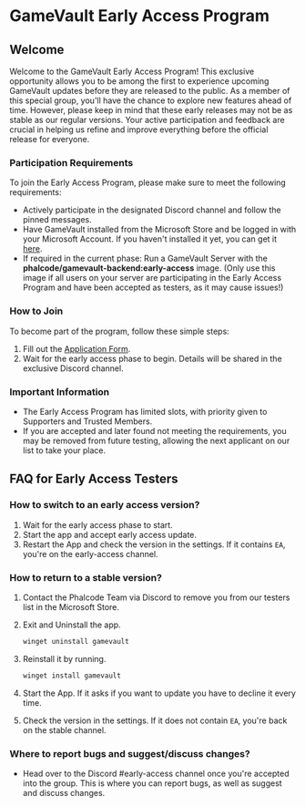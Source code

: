 # GameVault Early Access Program

## Welcome

Welcome to the GameVault Early Access Program! This exclusive opportunity allows you to be among the first to experience upcoming GameVault updates before they are released to the public. As a member of this special group, you'll have the chance to explore new features ahead of time. However, please keep in mind that these early releases may not be as stable as our regular versions. Your active participation and feedback are crucial in helping us refine and improve everything before the official release for everyone.

### Participation Requirements

To join the Early Access Program, please make sure to meet the following requirements:

- Actively participate in the designated Discord channel and follow the pinned messages.
- Have GameVault installed from the Microsoft Store and be logged in with your Microsoft Account. If you haven't installed it yet, you can get it [here](https://www.microsoft.com/store/apps/9PCKDV76GL75).
- If required in the current phase: Run a GameVault Server with the **phalcode/gamevault-backend:early-access** image. (Only use this image if all users on your server are participating in the Early Access Program and have been accepted as testers, as it may cause issues!)

### How to Join

To become part of the program, follow these simple steps:

1. Fill out the [Application Form](https://forms.gle/RQvEGfWeUFPBCUaG6).
2. Wait for the early access phase to begin. Details will be shared in the exclusive Discord channel.

### Important Information

- The Early Access Program has limited slots, with priority given to Supporters and Trusted Members.
- If you are accepted and later found not meeting the requirements, you may be removed from future testing, allowing the next applicant on our list to take your place.

## FAQ for Early Access Testers

### How to switch to an early access version?

1. Wait for the early access phase to start.
2. Start the app and accept early access update.
3. Restart the App and check the version in the settings. If it contains `EA`, you're on the early-access channel.

### How to return to a stable version?

1. Contact the Phalcode Team via Discord to remove you from our testers list in the Microsoft Store.

2. Exit and Uninstall the app.

   ```ps1
   winget uninstall gamevault
   ```

3. Reinstall it by running.

   ```ps1
   winget install gamevault
   ```

4. Start the App. If it asks if you want to update you have to decline it every time.

5. Check the version in the settings. If it does not contain `EA`, you're back on the stable channel.

### Where to report bugs and suggest/discuss changes?

- Head over to the Discord #early-access channel once you're accepted into the group. This is where you can report bugs, as well as suggest and discuss changes.
